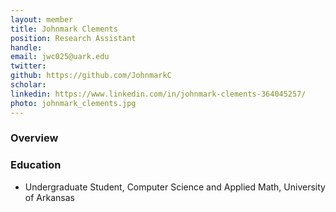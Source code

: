 ```yaml
---
layout: member
title: Johnmark Clements
position: Research Assistant
handle: 
email: jwc025@uark.edu
twitter:
github: https://github.com/JohnmarkC
scholar: 
linkedin: https://www.linkedin.com/in/johnmark-clements-364045257/
photo: johnmark_clements.jpg
---
```


### Overview


### Education
- Undergraduate Student, Computer Science and Applied Math, University of Arkansas